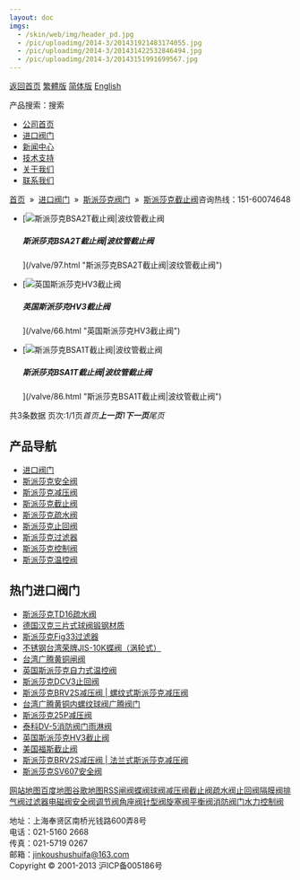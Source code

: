 ```yaml
---
layout: doc
imgs:
  - /skin/web/img/header_pd.jpg
  - /pic/uploadimg/2014-3/201431921483174055.jpg
  - /pic/uploadimg/2014-3/201431422532846494.jpg
  - /pic/uploadimg/2014-3/20143151991699567.jpg
---
```


[返回首页](/ 'home') [繁體版](/tw.html '切換到繁體中文版') [简体版](/ '切换到简体中文版') [English](/en.html 'Switch to English Version')

产品搜索：搜索

- [公司首页](/ '公司首页')
- [进口阀门](/valves/2.html '进口阀门')
- [新闻中心](/valves/110.html '新闻中心')
- [技术支持](/valves/111.html '技术支持')
- [关于我们](/about.html '新闻中心')
- [联系我们](/contact.html '技术支持')

[首页](/)  »  [进口阀门](/valves/2.html)  »  [斯派莎克阀门](/valves/34.html)  »  [斯派莎克截止阀](/valves/114.html)咨询热线：151-60074648

- [![斯派莎克BSA2T截止阀|波纹管截止阀](/pic/uploadimg/2014-3/201431921483174055.jpg)

  ##### 斯派莎克BSA2T截止阀|波纹管截止阀

  ](/valve/97.html "斯派莎克BSA2T截止阀|波纹管截止阀")

- [![英国斯派莎克HV3截止阀](/pic/uploadimg/2014-3/201431422532846494.jpg)

  ##### 英国斯派莎克HV3截止阀

  ](/valve/66.html "英国斯派莎克HV3截止阀")

- [![斯派莎克BSA1T截止阀|波纹管截止阀](/pic/uploadimg/2014-3/20143151991699567.jpg)

  ##### 斯派莎克BSA1T截止阀|波纹管截止阀

  ](/valve/86.html "斯派莎克BSA1T截止阀|波纹管截止阀")

共3条数据 页次:1/1页*首页**上一页**1**下一页**尾页*

## 产品导航

- [进口阀门](/valves/2.html '进口阀门')
- [斯派莎克安全阀](/valves/113.html)
- [斯派莎克减压阀](/valves/112.html)
- [斯派莎克截止阀](/valves/114.html)
- [斯派莎克疏水阀](/valves/116.html)
- [斯派莎克止回阀](/valves/117.html)
- [斯派莎克过滤器](/valves/118.html)
- [斯派莎克控制阀](/valves/119.html)
- [斯派莎克温控阀](/valves/115.html)

## 热门进口阀门

- [斯派莎克TD16疏水阀](/valve/92.html '斯派莎克TD16疏水阀')
- [德国汉克三片式球阀锻钢材质](/valve/49.html '德国汉克三片式球阀锻钢材质')
- [斯派莎克Fig33过滤器](/valve/104.html '斯派莎克Fig33过滤器')
- [不锈钢台湾荣牌JIS-10K蝶阀（涡轮式）](/valve/55.html '不锈钢台湾荣牌JIS-10K蝶阀（涡轮式）')
- [台湾广腾黄铜闸阀](/valve/67.html '台湾广腾黄铜闸阀')
- [英国斯派莎克自力式温控阀](/valve/73.html '英国斯派莎克自力式温控阀')
- [斯派莎克DCV3止回阀](/valve/103.html '斯派莎克DCV3止回阀')
- [斯派莎克BRV2S减压阀 | 螺纹式斯派莎克减压阀](/valve/90.html '斯派莎克BRV2S减压阀 | 螺纹式斯派莎克减压阀')
- [台湾广腾黄铜内螺纹球阀广腾阀门](/valve/48.html '台湾广腾黄铜内螺纹球阀广腾阀门')
- [斯派莎克25P减压阀](/valve/102.html '斯派莎克25P减压阀')
- [泰科DV-5消防阀门雨淋阀](/valve/54.html '泰科DV-5消防阀门雨淋阀')
- [英国斯派莎克HV3截止阀](/valve/66.html '英国斯派莎克HV3截止阀')
- [美国福斯截止阀](/valve/72.html '美国福斯截止阀')
- [斯派莎克BRV2S减压阀 | 法兰式斯派莎克减压阀](/valve/89.html '斯派莎克BRV2S减压阀 | 法兰式斯派莎克减压阀')
- [斯派莎克SV607安全阀](/valve/47.html '斯派莎克SV607安全阀')

[网站地图](/sitemap.html '网站地图')[百度地图](/baidu.xml)[谷歌地图](/google.xml)[RSS](/rss.xml)[闸阀](/valves/27.html)[蝶阀](/valves/30.html)[球阀](/valves/43.html)[减压阀](/valves/44.html)[截止阀](/valves/45.html)[疏水阀](/valves/46.html)[止回阀](/valves/47.html)[隔膜阀](/valves/48.html)[排气阀](/valves/49.html)[过滤器](/valves/50.html)[电磁阀](/valves/51.html)[安全阀](/valves/52.html)[调节阀](/valves/53.html)[角座阀](/valves/54.html)[针型阀](/valves/55.html)[旋塞阀](/valves/56.html)[平衡阀](/valves/57.html)[消防阀门](/valves/58.html)[水力控制阀](/valves/59.html)

地址：上海奉贤区南桥光钱路600弄8号  
电话：021-5160 2668  
传真：021-5719 0267  
邮箱：jinkoushushuifa@163.com  
Copyright © 2001-2013 沪ICP备005186号

